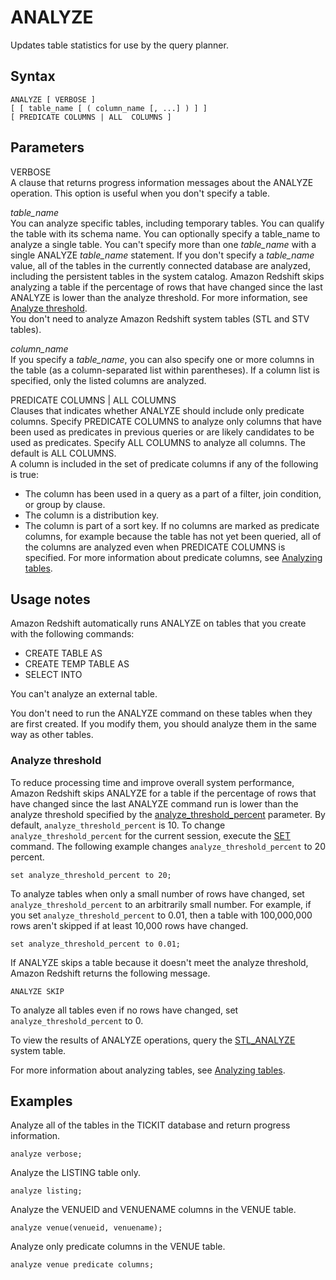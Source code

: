 # ANALYZE<a name="r_ANALYZE"></a>

Updates table statistics for use by the query planner\. 

## Syntax<a name="r_ANALYZE-synopsis"></a>

```
ANALYZE [ VERBOSE ]
[ [ table_name [ ( column_name [, ...] ) ] ]
[ PREDICATE COLUMNS | ALL  COLUMNS ]
```

## Parameters<a name="r_ANALYZE-parameters"></a>

VERBOSE   
A clause that returns progress information messages about the ANALYZE operation\. This option is useful when you don't specify a table\.

 *table\_name*   
You can analyze specific tables, including temporary tables\. You can qualify the table with its schema name\. You can optionally specify a table\_name to analyze a single table\. You can't specify more than one *table\_name* with a single ANALYZE *table\_name* statement\. If you don't specify a *table\_name* value, all of the tables in the currently connected database are analyzed, including the persistent tables in the system catalog\. Amazon Redshift skips analyzing a table if the percentage of rows that have changed since the last ANALYZE is lower than the analyze threshold\. For more information, see [Analyze threshold](#r_ANALYZE-threshold)\.  
You don't need to analyze Amazon Redshift system tables \(STL and STV tables\)\.

 *column\_name*   
If you specify a *table\_name*, you can also specify one or more columns in the table \(as a column\-separated list within parentheses\)\. If a column list is specified, only the listed columns are analyzed\.

 PREDICATE COLUMNS \| ALL COLUMNS   
Clauses that indicates whether ANALYZE should include only predicate columns\. Specify PREDICATE COLUMNS to analyze only columns that have been used as predicates in previous queries or are likely candidates to be used as predicates\. Specify ALL COLUMNS to analyze all columns\. The default is ALL COLUMNS\.   
A column is included in the set of predicate columns if any of the following is true:  
+ The column has been used in a query as a part of a filter, join condition, or group by clause\.
+ The column is a distribution key\.
+ The column is part of a sort key\.
If no columns are marked as predicate columns, for example because the table has not yet been queried, all of the columns are analyzed even when PREDICATE COLUMNS is specified\. For more information about predicate columns, see [Analyzing tables](t_Analyzing_tables.md)\.

## Usage notes<a name="r_ANALYZE-usage-notes"></a>

Amazon Redshift automatically runs ANALYZE on tables that you create with the following commands: 
+ CREATE TABLE AS
+ CREATE TEMP TABLE AS 
+ SELECT INTO

 You can't analyze an external table\.

You don't need to run the ANALYZE command on these tables when they are first created\. If you modify them, you should analyze them in the same way as other tables\.

### Analyze threshold<a name="r_ANALYZE-threshold"></a>

To reduce processing time and improve overall system performance, Amazon Redshift skips ANALYZE for a table if the percentage of rows that have changed since the last ANALYZE command run is lower than the analyze threshold specified by the [analyze\_threshold\_percent](r_analyze_threshold_percent.md) parameter\. By default, `analyze_threshold_percent` is 10\. To change `analyze_threshold_percent` for the current session, execute the [SET](r_SET.md) command\. The following example changes `analyze_threshold_percent` to 20 percent\.

```
set analyze_threshold_percent to 20;
```

To analyze tables when only a small number of rows have changed, set `analyze_threshold_percent` to an arbitrarily small number\. For example, if you set `analyze_threshold_percent` to 0\.01, then a table with 100,000,000 rows aren't skipped if at least 10,000 rows have changed\. 

```
set analyze_threshold_percent to 0.01;
```

If ANALYZE skips a table because it doesn't meet the analyze threshold, Amazon Redshift returns the following message\.

```
ANALYZE SKIP
```

To analyze all tables even if no rows have changed, set `analyze_threshold_percent` to 0\.

To view the results of ANALYZE operations, query the [STL\_ANALYZE](r_STL_ANALYZE.md) system table\. 

For more information about analyzing tables, see [Analyzing tables](t_Analyzing_tables.md)\.

## Examples<a name="r_ANALYZE-examples"></a>

Analyze all of the tables in the TICKIT database and return progress information\.

```
analyze verbose;
```

Analyze the LISTING table only\.

```
analyze listing;
```

Analyze the VENUEID and VENUENAME columns in the VENUE table\. 

```
analyze venue(venueid, venuename);
```

Analyze only predicate columns in the VENUE table\.

```
analyze venue predicate columns;
```